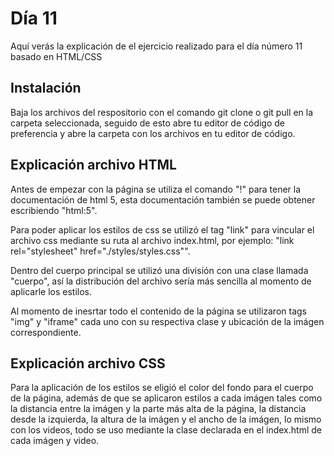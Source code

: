 # Día 11

Aquí verás la explicación de el ejercicio realizado para el día número 11 basado en HTML/CSS

## Instalación

Baja los archivos del respositorio con el comando git clone o git pull en la carpeta seleccionada, seguido de esto abre tu editor de código de preferencia y abre la carpeta con los archivos en tu editor de código.

## Explicación archivo HTML

Antes de empezar con la página se utiliza el comando "!" para tener la documentación de html 5, esta documentación también se puede obtener escribiendo "html:5".

Para poder aplicar los estilos de css se utilizó el tag "link" para vincular el archivo css mediante su ruta al archivo index.html, por ejemplo: "link rel="stylesheet" href="./styles/styles.css"".

Dentro del cuerpo principal se utilizó una división con una clase llamada "cuerpo", así la distribución del archivo sería más sencilla al momento de aplicarle los estilos.

Al momento de inesrtar todo el contenido de la página se utilizaron tags "img" y "iframe" cada uno con su respectiva clase y ubicación de la imágen correspondiente.

## Explicación archivo CSS

Para la aplicación de los estilos se eligió el color del fondo para el cuerpo de la página, además de que se aplicaron estilos a cada imágen tales como la distancia entre la imágen y la parte más alta de la página, la distancia desde la izquierda, la altura de la imágen y el ancho de la imágen, lo mismo con los videos, todo se uso mediante la clase declarada en el index.html de cada imágen y video.